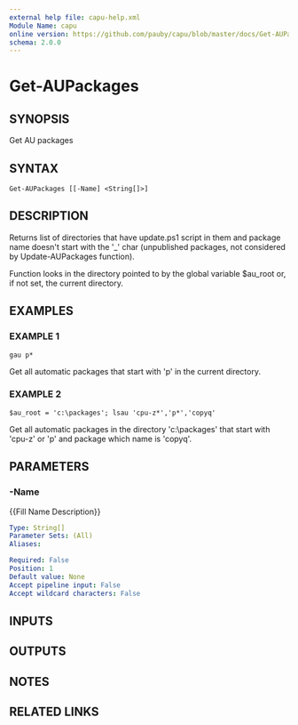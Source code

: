 ```yaml
---
external help file: capu-help.xml
Module Name: capu
online version: https://github.com/pauby/capu/blob/master/docs/Get-AUPackages.md
schema: 2.0.0
---
```


# Get-AUPackages

## SYNOPSIS
Get AU packages

## SYNTAX

```
Get-AUPackages [[-Name] <String[]>]
```

## DESCRIPTION
Returns list of directories that have update.ps1 script in them and package name
doesn't start with the '_' char (unpublished packages, not considered by Update-AUPackages
function).

Function looks in the directory pointed to by the global variable $au_root or, if not set, 
the current directory.

## EXAMPLES

### EXAMPLE 1
```
gau p*
```

Get all automatic packages that start with 'p' in the current directory.

### EXAMPLE 2
```
$au_root = 'c:\packages'; lsau 'cpu-z*','p*','copyq'
```

Get all automatic packages  in the directory 'c:\packages' that start with 'cpu-z' or 'p' and package which name is 'copyq'.

## PARAMETERS

### -Name
{{Fill Name Description}}

```yaml
Type: String[]
Parameter Sets: (All)
Aliases:

Required: False
Position: 1
Default value: None
Accept pipeline input: False
Accept wildcard characters: False
```

## INPUTS

## OUTPUTS

## NOTES

## RELATED LINKS
